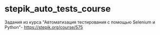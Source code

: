 # stepik_auto_tests_course
Задания из курса "Автоматизация тестирования с помощью Selenium и Python"- https://stepik.org/course/575 

